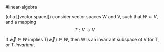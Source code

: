 
#linear-algebra 

(of a [[vector space]]) consider vector spaces W and V, such that $W \subset V$, and a mapping
$$T:V \rightarrow V$$

If $\vec{w} \in W$ implies $T(\vec{w}) \in W$, then W is an invariant subspace of V for T, or *T-invariant*.
